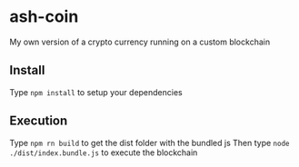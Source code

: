 # ash-coin
My own version of a crypto currency running on a custom blockchain

## Install
Type ``` npm install ``` to setup your dependencies

## Execution
Type ``` npm rn build ``` to get the dist folder with the bundled js
Then type ``` node ./dist/index.bundle.js ``` to execute the blockchain
